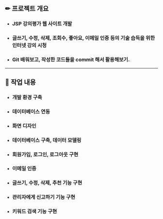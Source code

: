 ## ✏ 프로젝트 개요

  - ### JSP 강의평가 웹 사이트 개발
  - ### 글쓰기, 수정, 삭제, 조회수, 좋아요, 이메일 인증 등의 기술 습득을 위한 인터넷 강의 시청
  - ### Git 배워보고, 작성한 코드들을 commit 해서 활용해보기.
  <hr>

## 💾  작업 내용

  - ### 개발 환경 구축
  - ### 데이터베이스 연동
  - ### 화면 디자인
  - ### 데이터베이스 구축, 데이터 모델링
  - ### 회원가입, 로그인, 로그아웃 구현
  - ### 이메일 인증
  - ### 글쓰기, 수정, 삭제, 추천 기능 구현
  - ### 관리자에게 신고하기 기능 구현
  - ### 키워드 검색 기능 구현
